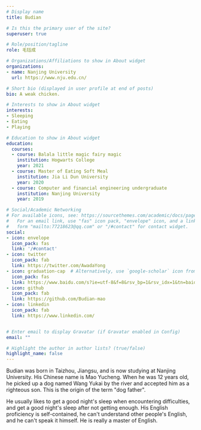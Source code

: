 ```yaml
---
# Display name
title: Budian

# Is this the primary user of the site?
superuser: true

# Role/position/tagline
role: 毛钰成

# Organizations/Affiliations to show in About widget
organizations:
- name: Nanjing University
  url: https://www.nju.edu.cn/

# Short bio (displayed in user profile at end of posts)
bio: A weak chicken.

# Interests to show in About widget
interests:
- Sleeping
- Eating
- Playing

# Education to show in About widget
education:
  courses:
  - course: Balala little magic fairy magic
    institution: Hogwarts College
    year: 2021
  - course: Master of Eating Soft Meal
    institution: Jia Li Dun University
    year: 2020
  - course: Computer and financial engineering undergraduate
    institution: Nanjing University
    year: 2019

# Social/Academic Networking
# For available icons, see: https://sourcethemes.com/academic/docs/page-builder/#icons
#   For an email link, use "fas" icon pack, "envelope" icon, and a link in the
#   form "mailto:77218623@qq.com" or "/#contact" for contact widget.
social:
- icon: envelope
  icon_pack: fas
  link: '/#contact'
- icon: twitter
  icon_pack: fab
  link: https://twitter.com/AwadaYong
- icon: graduation-cap  # Alternatively, use `google-scholar` icon from `ai` icon pack
  icon_pack: fas
  link: https://www.baidu.com/s?ie=utf-8&f=8&rsv_bp=1&rsv_idx=1&tn=baidu&wd=%E6%AF%9B%E9%92%B0%E6%88%90&fenlei=256&oq=%25E6%25AF%259B%25E9%2592%25B0%25E6%2588%2590&rsv_pq=eedff2b10008bb01&rsv_t=c6d4tiz2g%2BfBX5nNc%2B7hynCOMdv%2FKOEPEyzfj%2F6QJMIm4D8mj0jjCv%2BEcc0&rqlang=cn&rsv_enter=0&rsv_dl=tb&rsv_btype=t&rsv_sug=2
- icon: github
  icon_pack: fab
  link: https://github.com/Budian-mao
- icon: linkedin
  icon_pack: fab
  link: https://www.linkedin.com/


# Enter email to display Gravatar (if Gravatar enabled in Config)
email: ""

# Highlight the author in author lists? (true/false)
highlight_name: false
---
```


Budian was born in Taizhou, Jiangsu, and is now studying at Nanjing University. His Chinese name is Mao Yucheng. When he was 12 years old, he picked up a dog named Wang Yukai by the river and accepted him as a righteous son. This is the origin of the term "dog father".

He usually likes to get a good night's sleep when encountering difficulties, and get a good night's sleep after not getting enough. His English proficiency is self-contained, he can't understand other people's English, and he can't speak it himself. He is really a master of English.


